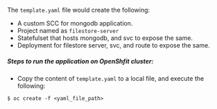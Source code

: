 The `template.yaml` file would create the following:
- A custom SCC for mongodb application.
- Project named as `filestore-server`
- Statefulset that hosts mongodb, and svc to expose the same.
- Deployment for filestore server, svc, and route to expose the same.

##### *Steps to run the application on OpenShfit cluster:*
- Copy the content of `template.yaml` to a local file, and execute the following:

```
$ oc create -f <yaml_file_path>
```